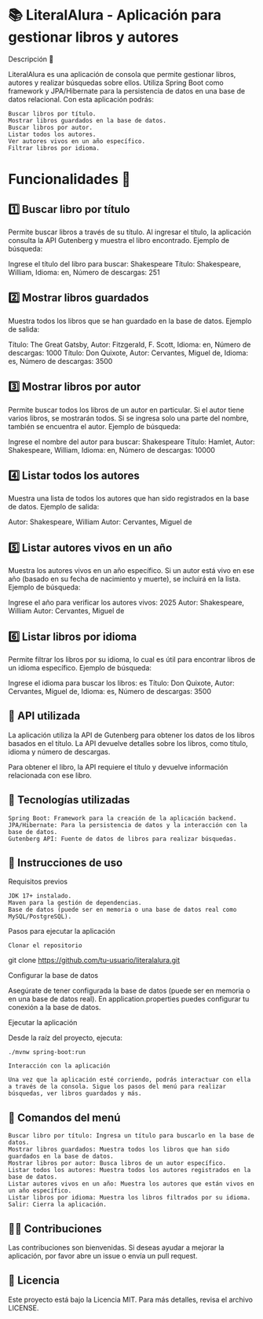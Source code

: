 # 📚 LiteralAlura - Aplicación para gestionar libros y autores
Descripción 📝

LiteralAlura es una aplicación de consola que permite gestionar libros, autores y realizar búsquedas sobre ellos. Utiliza Spring Boot como framework y JPA/Hibernate para la persistencia de datos en una base de datos relacional. Con esta aplicación podrás:

    Buscar libros por título.
    Mostrar libros guardados en la base de datos.
    Buscar libros por autor.
    Listar todos los autores.
    Ver autores vivos en un año específico.
    Filtrar libros por idioma.

# Funcionalidades 🚀
## 1️⃣ Buscar libro por título

Permite buscar libros a través de su título. Al ingresar el título, la aplicación consulta la API Gutenberg y muestra el libro encontrado.
Ejemplo de búsqueda:

Ingrese el título del libro para buscar:
Shakespeare
Título: Shakespeare, William, Idioma: en, Número de descargas: 251

## 2️⃣ Mostrar libros guardados

Muestra todos los libros que se han guardado en la base de datos.
Ejemplo de salida:

Título: The Great Gatsby, Autor: Fitzgerald, F. Scott, Idioma: en, Número de descargas: 1000
Título: Don Quixote, Autor: Cervantes, Miguel de, Idioma: es, Número de descargas: 3500

## 3️⃣ Mostrar libros por autor

Permite buscar todos los libros de un autor en particular. Si el autor tiene varios libros, se mostrarán todos. Si se ingresa solo una parte del nombre, también se encuentra el autor.
Ejemplo de búsqueda:

Ingrese el nombre del autor para buscar:
Shakespeare
Título: Hamlet, Autor: Shakespeare, William, Idioma: en, Número de descargas: 10000

## 4️⃣ Listar todos los autores

Muestra una lista de todos los autores que han sido registrados en la base de datos.
Ejemplo de salida:

Autor: Shakespeare, William
Autor: Cervantes, Miguel de

## 5️⃣ Listar autores vivos en un año

Muestra los autores vivos en un año específico. Si un autor está vivo en ese año (basado en su fecha de nacimiento y muerte), se incluirá en la lista.
Ejemplo de búsqueda:

Ingrese el año para verificar los autores vivos:
2025
Autor: Shakespeare, William
Autor: Cervantes, Miguel de

## 6️⃣ Listar libros por idioma

Permite filtrar los libros por su idioma, lo cual es útil para encontrar libros de un idioma específico.
Ejemplo de búsqueda:

Ingrese el idioma para buscar los libros:
es
Título: Don Quixote, Autor: Cervantes, Miguel de, Idioma: es, Número de descargas: 3500

## 📡 API utilizada

La aplicación utiliza la API de Gutenberg para obtener los datos de los libros basados en el título. La API devuelve detalles sobre los libros, como título, idioma y número de descargas.

Para obtener el libro, la API requiere el título y devuelve información relacionada con ese libro.
## 💾 Tecnologías utilizadas

    Spring Boot: Framework para la creación de la aplicación backend.
    JPA/Hibernate: Para la persistencia de datos y la interacción con la base de datos.
    Gutenberg API: Fuente de datos de libros para realizar búsquedas.

## 🚀 Instrucciones de uso
Requisitos previos

    JDK 17+ instalado.
    Maven para la gestión de dependencias.
    Base de datos (puede ser en memoria o una base de datos real como MySQL/PostgreSQL).

Pasos para ejecutar la aplicación

    Clonar el repositorio

git clone https://github.com/tu-usuario/literalalura.git

Configurar la base de datos

Asegúrate de tener configurada la base de datos (puede ser en memoria o en una base de datos real). En application.properties puedes configurar tu conexión a la base de datos.

Ejecutar la aplicación

Desde la raíz del proyecto, ejecuta:

    ./mvnw spring-boot:run

    Interacción con la aplicación

    Una vez que la aplicación esté corriendo, podrás interactuar con ella a través de la consola. Sigue los pasos del menú para realizar búsquedas, ver libros guardados y más.

## 🔧 Comandos del menú

    Buscar libro por título: Ingresa un título para buscarlo en la base de datos.
    Mostrar libros guardados: Muestra todos los libros que han sido guardados en la base de datos.
    Mostrar libros por autor: Busca libros de un autor específico.
    Listar todos los autores: Muestra todos los autores registrados en la base de datos.
    Listar autores vivos en un año: Muestra los autores que están vivos en un año específico.
    Listar libros por idioma: Muestra los libros filtrados por su idioma.
    Salir: Cierra la aplicación.

## 🧑‍💻 Contribuciones

Las contribuciones son bienvenidas. Si deseas ayudar a mejorar la aplicación, por favor abre un issue o envía un pull request.
## 📅 Licencia

Este proyecto está bajo la Licencia MIT. Para más detalles, revisa el archivo LICENSE.
